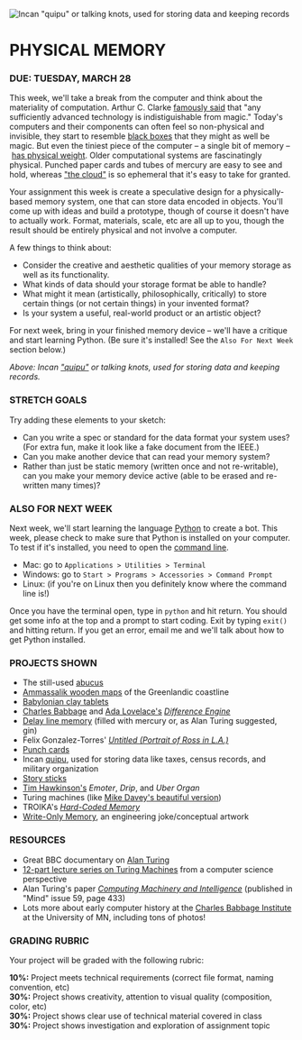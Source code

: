 ![Incan "quipu" or talking knots, used for storing data and keeping records](https://raw.githubusercontent.com/jeffThompson/CreativeProgramming1/master/Images/Week07/Quipu/Quipu_01.jpg)

PHYSICAL MEMORY
====

### DUE: TUESDAY, MARCH 28

This week, we'll take a break from the computer and think about the materiality of computation. Arthur C. Clarke [famously said](https://en.wikipedia.org/wiki/Clarke%27s_three_laws) that "any sufficiently advanced technology is indistiguishable from magic." Today's computers and their components can often feel so non-physical and invisible, they start to resemble [black boxes](https://en.wikipedia.org/wiki/Black_box) that they might as well be magic. But even the tiniest piece of the computer – a single bit of memory – [has physical weight](http://physics.stackexchange.com/questions/31326/is-a-hard-drive-heavier-when-it-is-full). Older computational systems are fascinatingly physical. Punched paper cards and tubes of mercury are easy to see and hold, whereas ["the cloud"](http://noahveltman.com/internet-shape) is so ephemeral that it's easy to take for granted.

Your assignment this week is create a speculative design for a physically-based memory system, one that can store data encoded in objects. You'll come up with ideas and build a prototype, though of course it doesn't have to actually work. Format, materials, scale, etc are all up to you, though the result should be entirely physical and not involve a computer. 

A few things to think about:  
* Consider the creative and aesthetic qualities of your memory storage as well as its functionality.  
* What kinds of data should your storage format be able to handle?  
* What might it mean (artistically, philosophically, critically) to store certain things (or not certain things) in your invented format?  
* Is your system a useful, real-world product or an artistic object?  

For next week, bring in your finished memory device – we'll have a critique and start learning Python. (Be sure it's installed! See the `Also For Next Week` section below.)

*Above: Incan ["quipu"](https://en.wikipedia.org/wiki/Quipu) or talking knots, used for storing data and keeping records.*  

### STRETCH GOALS  
Try adding these elements to your sketch:

* Can you write a spec or standard for the data format your system uses? (For extra fun, make it look like a fake document from the IEEE.)  
* Can you make another device that can read your memory system?  
* Rather than just be static memory (written once and not re-writable), can you make your memory device active (able to be erased and re-written many times)?  

### ALSO FOR NEXT WEEK  
Next week, we'll start learning the language [Python](https://en.wikipedia.org/wiki/Python_(programming_language)) to create a bot. This week, please check to make sure that Python is installed on your computer. To test if it's installed, you need to open the [command line](https://en.wikipedia.org/wiki/Command-line_interface).

* Mac: go to `Applications > Utilities > Terminal`  
* Windows: go to `Start > Programs > Accessories > Command Prompt`  
* Linux: (if you're on Linux then you definitely know where the command line is!)  

Once you have the terminal open, type in `python` and hit return. You should get some info at the top and a prompt to start coding. Exit by typing `exit()` and hitting return. If you get an error, email me and we'll talk about how to get Python installed.

### PROJECTS SHOWN  

* The still-used [abucus](https://en.wikipedia.org/wiki/Abacus)  
* [Ammassalik wooden maps](https://en.wikipedia.org/wiki/Ammassalik_wooden_maps) of the Greenlandic coastline  
* [Babylonian clay tablets](http://www.roie.org/bab.htm)  
* [Charles Babbage](https://en.wikipedia.org/wiki/Charles_Babbage) and [Ada Lovelace's](https://en.wikipedia.org/wiki/Ada_Lovelace) [*Difference Engine*](https://en.wikipedia.org/wiki/Difference_engine)  
* [Delay line memory](https://en.wikipedia.org/wiki/Delay_line_memory) (filled with mercury or, as Alan Turing suggested, gin)  
* Felix Gonzalez-Torres' [*Untitled (Portrait of Ross in L.A.)*](http://www.artic.edu/aic/collections/artwork/152961)  
* [Punch cards](https://en.wikipedia.org/wiki/Punched_card)  
* Incan [quipu](https://en.wikipedia.org/wiki/Quipu), used for storing data like taxes, census records, and military organization  
* [Story sticks](https://en.wikipedia.org/wiki/Storey_pole)  
* [Tim Hawkinson's](https://art21.org/read/tim-hawkinson-drip-and-emoter/) *Emoter*, *Drip*, and *Uber Organ*  
* Turing machines (like [Mike Davey's beautiful version](www.youtube.com/watch?v=E3keLeMwfHY))  
* TROIKA's [*Hard-Coded Memory*](www.triangulationblog.com/2012/09/hardcoded-memory-by-troika.html#more)  
* [Write-Only Memory](https://en.wikipedia.org/wiki/Write-only_memory_(joke)), an engineering joke/conceptual artwork  

### RESOURCES  

* Great BBC documentary on [Alan Turing](www.youtube.com/watch?v=S23yie-779k)  
* [12-part lecture series on Turing Machines](www.youtube.com/watch?v=mPec64RUCsk) from a computer science perspective  
* Alan Turing's paper [*Computing Machinery and Intelligence*](www.loebner.net/Prizef/TuringArticle.html) (published in "Mind" issue 59, page 433)  
* Lots more about early computer history at the [Charles Babbage Institute](http://umedia.lib.umn.edu/taxonomy/term/695?page=2) at the University of MN, including tons of photos!  

### GRADING RUBRIC  
Your project will be graded with the following rubric:

**10%:** Project meets technical requirements (correct file format, naming convention, etc)  
**30%:** Project shows creativity, attention to visual quality (composition, color, etc)  
**30%:** Project shows clear use of technical material covered in class  
**30%:** Project shows investigation and exploration of assignment topic  

